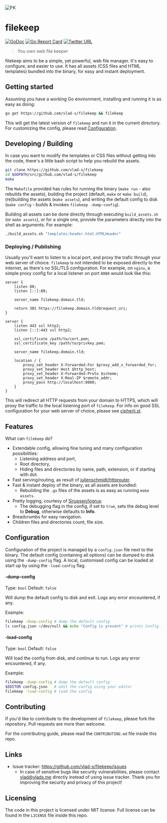 ![FK](https://i.imgur.com/LozuBJ1.png)

# filekeep

[![GoDoc](https://godoc.org/github.com/vlad-s/filekeep?status.svg)](http://godoc.org/github.com/vlad-s/filekeep)
[![Go Report Card](https://goreportcard.com/badge/github.com/vlad-s/filekeep)](https://goreportcard.com/report/github.com/vlad-s/filekeep)
[![Twitter URL](https://img.shields.io/twitter/url/http/shields.io.svg?style=social)](https://twitter.com/0x766c6164)

> You own web file keeper

filekeep aims to be a simple, yet powerful, web file manager. It's easy to configure, and easier to use.
It has all assets (CSS files and HTML templates) bundled into the binary, for easy and instant deployment.

## Getting started

Assuming you have a working Go environment, installing and running it is as easy as doing:

```bash
go get https://github.com/vlad-s/filekeep && filekeep
```

This will get the latest version of `filekeep` and run it in the current directory.
For customizing the config, please read [Configuration](#configuration).

## Developing / Building

In case you want to modify the templates or CSS files without getting into the code, there's a little bash
script to help you rebuild the assets.

```bash
git clone https://github.com/vlad-s/filekeep
cd $GOPATH/src/github.com/vlad-s/filekeep
make
```

The `Makefile` provided has rules for running the binary (`make run` - also rebuilds the assets),
building the project (default, `make` or `make build`), (re)building the assets (`make assets`), and
writing the default config to disk (`make config` - builds & invokes `filekeep -dump-config`).

Building all assets can be done directly through executing `build_assets.sh` (or `make assets`), or for a single one,
provide the parameters directly into the shell as arguments. For example:

```bash
./build_assets.sh "templates:header.html:HTMLHeader"
```

### Deploying / Publishing

Usually you'll want to listen to a local port, and proxy the trafic through your web server of choice.
`filekeep` is not intended to be exposed directly to the internet, as there's no SSL/TLS configuration.
For example, on `nginx`, a simple proxy config for a local listener on port `8080` would look like this:

```
server {
    listen 80;
    listen [::]:80;

    server_name filekeep.domain.tld;

    return 301 https://filekeep.domain.tld$request_uri;
}

server {
    listen 443 ssl http2;
    listen [::]:443 ssl http2;
    
    ssl_certificate /path/to/cert.pem;
    ssl_certificate_key /path/to/privkey.pem;
    
    server_name filekeep.domain.tld;
    
    location / {
        proxy_set_header X-Forwarded-For $proxy_add_x_forwarded_for;
        proxy_set_header Host $http_host;
        proxy_set_header X-Forwarded-Proto $scheme;
        proxy_set_header X-Real-IP $remote_addr;
        proxy_pass http://localhost:8080;
    }
}
```

This will redirect all HTTP requests from your domain to HTTPS, which will proxy the traffic to the local listening port
of `filekeep`. For info on good SSL configuration for your web server of choice, please see [cipherli.st](https://cipherli.st/).

## Features

What can `filekeep` do?

* Extendable config, allowing fine tuning and many configuration possibilities:
    * Listening address and port,
    * Root directory,
    * Hiding files and directories by name, path, extension, or if starting with dot.
* Fast serving/routing, as result of [julienschmidt/httprouter](https://github.com/julienschmidt/httprouter).
* Fast & instant deploy of the binary, as all assets are bundled:
    * Rebuilding the `.go` files of the assets is as easy as running `make assets`.
* Pretty logging, courtesy of [Sirupsen/logrus](https://github.com/Sirupsen/logrus):
    * The debugging flag in the config, if set to `true`, sets the debug level to **Debug**, otherwise defaults to **Info**.
* Breadcrumbs for easy navigation.
* Children files and directories count, file size.

## Configuration

Configuration of the project is managed by a `config.json` file next to the binary.
The default config (containing all options) can be dumped to disk using the `-dump-config` flag.
A local, customised config can be loaded at start up by using the `-load-config` flag.

#### -dump-config
Type: `bool`
Default: `false`

Will dump the default config to disk and exit. Logs any error encountered, if any.

Example:
```bash
filekeep -dump-config # dump the default config
ls config.json >/dev/null && echo "Config is present" # prints Config is present
```

#### -load-config
Type: `bool`
Default: `false`

Will load the config from disk, and continue to run. Logs any error encountered, if any.

Example:
```bash
filekeep -dump-config # dump the default config
$EDITOR config.json   # edit the config using your editor
filekeep -load-config # load the config
```

## Contributing

If you'd like to contribute to the development of `filekeep`, please fork the repository.
Pull requests are more than welcome.

For the contributing guide, please read the `CONTRIBUTING.md`
file inside this repo.

## Links

- Issue tracker: https://github.com/vlad-s/filekeep/issues
  - In case of sensitive bugs like security vulnerabilities, please contact vlad@vlads.me directly
    instead of using issue tracker. Thank you for improving the security and privacy of this project!


## Licensing

The code in this project is licensed under MIT license. Full license can be found in the `LICENSE` file
inside this repo.
